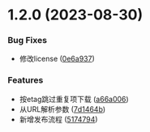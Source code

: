 # 1.2.0 (2023-08-30)


### Bug Fixes

* 修改license ([0e6a937](https://github.com/someBrown/fig-save/commit/0e6a937aa5da2a3709620927a0a7ec07bcb33ee7))


### Features

* 按etag跳过重复项下载 ([a66a006](https://github.com/someBrown/fig-save/commit/a66a006c73367821f97175c8e8aac7ccd7d797df))
* 从URL解析参数 ([7d1464b](https://github.com/someBrown/fig-save/commit/7d1464bf88347d383e1823ac9c222dd0305e2b03))
* 新增发布流程 ([5174794](https://github.com/someBrown/fig-save/commit/5174794e8efa27b978ad9d68114329cef7a95092))



